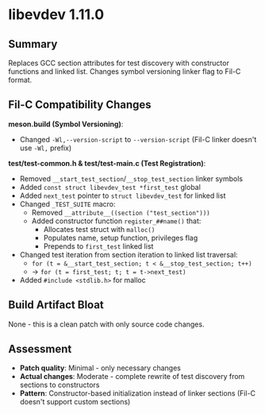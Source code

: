 # libevdev 1.11.0

## Summary
Replaces GCC section attributes for test discovery with constructor functions and linked list. Changes symbol versioning linker flag to Fil-C format.

## Fil-C Compatibility Changes

**meson.build (Symbol Versioning)**:
- Changed `-Wl,--version-script` to `--version-script` (Fil-C linker doesn't use `-Wl,` prefix)

**test/test-common.h & test/test-main.c (Test Registration)**:
- Removed `__start_test_section`/`__stop_test_section` linker symbols
- Added `const struct libevdev_test *first_test` global
- Added `next_test` pointer to `struct libevdev_test` for linked list
- Changed `_TEST_SUITE` macro:
  - Removed `__attribute__((section ("test_section")))`
  - Added constructor function `register_##name()` that:
    - Allocates test struct with `malloc()`
    - Populates name, setup function, privileges flag
    - Prepends to `first_test` linked list
- Changed test iteration from section iteration to linked list traversal:
  - `for (t = &__start_test_section; t < &__stop_test_section; t++)` 
  - → `for (t = first_test; t; t = t->next_test)`
- Added `#include <stdlib.h>` for malloc

## Build Artifact Bloat
None - this is a clean patch with only source code changes.

## Assessment
- **Patch quality**: Minimal - only necessary changes
- **Actual changes**: Moderate - complete rewrite of test discovery from sections to constructors
- **Pattern**: Constructor-based initialization instead of linker sections (Fil-C doesn't support custom sections)
